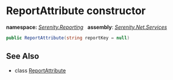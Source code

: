 # ReportAttribute constructor
**namespace:** *[Serenity.Reporting](../../README.md#serenity.reporting-namespace)*   **assembly**: *[Serenity.Net.Services](../../README.md)*

```csharp
public ReportAttribute(string reportKey = null)
```

## See Also

* class [ReportAttribute](../ReportAttribute.md)